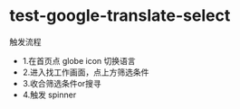 # test-google-translate-select

触发流程
- 1.在首页点 globe icon 切换语言
- 2.进入找工作画面，点上方筛选条件
- 3.收合筛选条件or搜寻
- 4.触发 spinner

